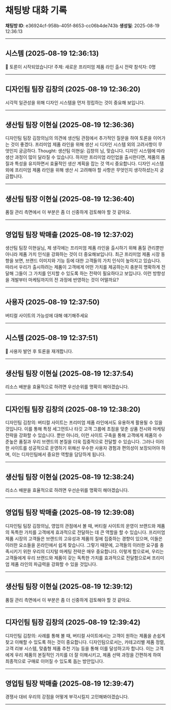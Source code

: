 # 채팅방 대화 기록

**채팅방 ID**: e36924cf-958b-405f-8653-cc06b4de743b
**생성일**: 2025-08-19 12:36:13

---

## 시스템 (2025-08-19 12:36:13)

🚀 토론이 시작되었습니다!
주제: 새로운 프리미엄 제품 라인 출시 전략
참석자: 0명

---

## 디자인팀 팀장 김창의 (2025-08-19 12:36:20)

시각적 일관성을 위해 디자인 시스템을 먼저 정립하는 것이 중요해 보입니다.

---

## 생산팀 팀장 이현실 (2025-08-19 12:36:36)

디자인팀 팀장 김창의님의 의견에 생산팀 관점에서 추가적인 질문을 하여 토론을 이어가는 것이 좋겠다. 프리미엄 제품 라인을 위해 생산 시 디자인 시스템 외의 고려사항이 무엇인지 궁금하다.
Thought: 생산팀 이현실: 김창의 님, 맞습니다. 디자인 시스템에 따라 생산 과정이 많이 달라질 수 있습니다. 하지만 프리미엄 라인업을 출시한다면, 제품의 품질과 특성을 유지하면서 효율적인 생산 계획을 잡는 것 역시 중요합니다. 디자인 시스템 외에 프리미엄 제품 라인을 위해 생산 시 고려해야 할 사항은 무엇인지 생각하셨는지 궁금합니다.

---

## 생산팀 팀장 이현실 (2025-08-19 12:36:40)

품질 관리 측면에서 이 부분은 좀 더 신중하게 검토해야 할 것 같아요.

---

## 영업팀 팀장 박매출 (2025-08-19 12:37:02)

생산팀 팀장 이현실님, 제 생각에는 프리미엄 제품 라인을 출시하기 위해 품질 관리뿐만 아니라 제품 가치 인식을 강화하는 것이 더 중요해보입니다. 최근 프리미엄 제품 시장 동향을 보면, 브랜드 이미지와 기능 등에 대한 고객들의 가치 인식이 높아지고 있습니다. 따라서 우리가 출시하려는 제품이 고객에게 어떤 가치를 제공하는지 충분히 명확하게 전달해 그들이 그 가치를 인지할 수 있도록 하는 전략이 필요하다고 보입니다. 이런 방향성을 개발부터 마케팅까지의 전 과정에 반영하는 것이 어떨까요?

---

## 사용자 (2025-08-19 12:37:50)

버티컬 사이트의 가능성에 대해 얘기해주세요

---

## 시스템 (2025-08-19 12:37:51)

🔄 사용자 발언 후 토론을 재개합니다.

---

## 생산팀 팀장 이현실 (2025-08-19 12:37:54)

리소스 배분을 효율적으로 하려면 우선순위를 명확히 해야겠습니다.

---

## 디자인팀 팀장 김창의 (2025-08-19 12:38:20)

디자인팀 김창의: 버티컬 사이트는 프리미엄 제품 라인에서도 유용하게 활용될 수 있을 것입니다. 이를 통해 특정 세그먼트나 타깃 고객 그룹에 초점을 맞춘 상품 전시와 마케팅 전략을 강화할 수 있습니다. 뿐만 아니라, 이런 사이트 구축을 통해 고객에게 제품의 수준높은 품질과 우리 브랜드의 본질을 더욱 집중적으로 전달할 수 있습니다. 그러나 이러한 사이트를 성공적으로 운영하기 위해선 우수한 사용자 경험과 편의성이 보장되어야 하며, 이는 디자인팀에서 중요한 역할을 담당하게 됩니다.

---

## 생산팀 팀장 이현실 (2025-08-19 12:38:24)

리소스 배분을 효율적으로 하려면 우선순위를 명확히 해야겠습니다.

---

## 영업팀 팀장 박매출 (2025-08-19 12:39:08)

디자인팀 팀장 김창의님, 영업의 관점에서 볼 때, 버티컬 사이트의 운영이 브랜드와 제품의 독특한 가치를 고객에게 효과적으로 전달하는 데 큰 역할을 할 수 있습니다. 프리미엄 제품 시장의 고객들은 브랜드의 고유성과 제품의 질에 집중하는 경향이 있으며, 이들은 이러한 요소들을 온라인에서 쉽게 찾습니다. 그렇기 때문에, 고객들의 이러한 요구를 충족시키기 위한 우리의 디지털 마케팅 전략은 매우 중요합니다. 이렇게 함으로써, 우리는 고객들에게 우리 브랜드와 제품이 갖는 독특한 가치를 효과적으로 전달함으로써 프리미엄 제품 라인의 파급력을 강화할 수 있을 것입니다.

---

## 생산팀 팀장 이현실 (2025-08-19 12:39:12)

품질 관리 측면에서 이 부분은 좀 더 신중하게 검토해야 할 것 같아요.

---

## 디자인팀 팀장 김창의 (2025-08-19 12:39:42)

디자인팀 김창의: 사례를 통해 볼 때, 버티컬 사이트에서는 고객이 원하는 제품을 손쉽게 찾고 이해할 수 있도록 하는 것이 중요합니다. 디자인팀으로서는, 카테고리별 제품 정렬, 고객 리뷰 시스템, 맞춤형 제품 추천 기능 등을 통해 이를 달성하고자 합니다. 이는 고객에게 우리 제품의 본질적인 가치를 더 잘 이해시키고, 제품 선택 과정을 간편하게 하여 최종적으로 구매로 이어질 수 있도록 돕는 방안입니다.

---

## 영업팀 팀장 박매출 (2025-08-19 12:39:47)

경쟁사 대비 우리의 강점을 어떻게 부각시킬지 고민해봐야겠습니다.

---

